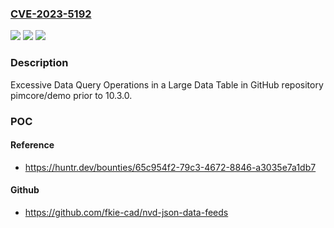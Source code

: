### [CVE-2023-5192](https://cve.mitre.org/cgi-bin/cvename.cgi?name=CVE-2023-5192)
![](https://img.shields.io/static/v1?label=Product&message=pimcore%2Fdemo&color=blue)
![](https://img.shields.io/static/v1?label=Version&message=unspecified%3C%2010.3.0%20&color=brighgreen)
![](https://img.shields.io/static/v1?label=Vulnerability&message=CWE-1049%20Excessive%20Data%20Query%20Operations%20in%20a%20Large%20Data%20Table&color=brighgreen)

### Description

Excessive Data Query Operations in a Large Data Table in GitHub repository pimcore/demo prior to 10.3.0.

### POC

#### Reference
- https://huntr.dev/bounties/65c954f2-79c3-4672-8846-a3035e7a1db7

#### Github
- https://github.com/fkie-cad/nvd-json-data-feeds

